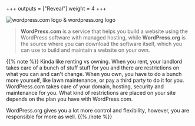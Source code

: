 +++ 
outputs = ["Reveal"] 
weight = 4 
+++

![wordpress.com logo & wordpress.org logo](/wordpress-101/images/wordpress-com-vs-wordpress-org.png "wordpress.com logo & wordpress.org logo")

> **WordPress.com** is a service that helps you build a website using the WordPress software with managed hosting, while **WordPress.org** is the source where you can download the software itself, which you can use to build and maintain a website on your own.

{{% note %}}
Kinda like renting vs owning. When you rent, your landlord takes care of a bunch of stuff stuff for you and there are restrictions on what you can and can't change. When you own, you have to do a bunch more yourself, like lawn maintenance, or pay a third party to do it for you. WordPress.com takes care of your domain, hosting, security and maintenance for you. What kind of restrictions are placed on your site depends on the plan you have with WordPress.com.

WordPress.org gives you a lot more control and flexibility, however, you are responsible for more as well.
{{% /note %}}